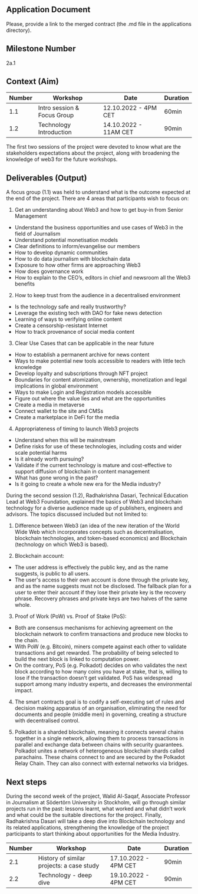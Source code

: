 ## Application Document
Please, provide a link to the merged contract (the .md file in the applications directory).

## Milestone Number
2a.1

## Context (Aim) 

| Number        | Workshop      | Date         | Duration     |
| ------------- | ------------- |------------- |------------- |
| 1.1 | Intro session & Focus Group  |12.10.2022 - 4PM CET|60min|
| 1.2 | Technology Introduction  |14.10.2022 - 11AM CET|90min|

The first two sessions of the project were devoted to know what are the stakeholders expectations about the project, along with broadening the knowledge of web3 for the future workshops.

## Deliverables (Output)

A focus group (1.1) was held to understand what is the outcome expected at the end of the project. There are 4 areas that participants wish to focus on:

1. Get an understanding about Web3 and how to get buy-in from Senior Management
- Understand the business opportunities and use cases of Web3 in the field of Journalism
- Understand potential monetisation models
- Clear definitions to inform/evangelise our members
- How to develop dynamic communities
- How to do data journalism with blockchain data
- Exposure to how other firms are approaching Web3
- How does governance work
- How to explain to the CEO’s, editors in chief and newsroom all the Web3 benefits

2. How to keep trust from the audience in a decentralised environment
- Is the technology safe and really trustworthy?
- Leverage the existing tech with DAO for fake news detection
- Learning of ways to verifying online content
- Create a censorship-resistant Internet
- How to track provenance of social media content

3. Clear Use Cases that can be applicable in the near future
- How to establish a permanent archive for news content
- Ways to make potential new tools accessible to readers with little tech knowledge
- Develop loyalty and subscriptions through NFT project
- Boundaries for content atomization, ownership, monetization and legal implications in global environment
- Ways to make Login and Registration models accessible
- Figure out where the value lies and what are the opportunities
- Create a media in metaverse
- Connect wallet to the site and CMSs
- Create a marketplace in DeFi for the media

4. Appropriateness of timing to launch Web3 projects
- Understand when this will be mainstream
- Define risks for use of these technologies, including costs and wider scale potential harms
- Is it already worth pursuing?
- Validate if the current technology is mature and cost-effective to support diffusion of blockchain in content management
- What has gone wrong in the past?
- Is it going to create a whole new era for the Media industry?


During the second session (1.2), Radhakrishna Dasari, Technical Education Lead at Web3 Foundation, explained the basics of Web3 and blockchain technology for a diverse audience made up of publishers, engineers and advisors. The topics discussed included but not limited to:

1. Difference between Web3 (an idea of the new iteration of the World Wide Web which incorporates concepts such as decentralisation, blockchain technologies, and token-based economics) and Blockchain (technology on which Web3 is based).

2. Blockchain account:
- The user address is effectively the public key, and as the name suggests, is public to all users.
- The user's access to their own account is done through the private key, and as the name suggests must not be disclosed. The fallback plan for a user to enter their account if they lose their private key is the recovery phrase. Recovery phrases and private keys are two halves of the same whole.

3. Proof of Work (PoW) vs. Proof of Stake (PoS):
- Both are consensus mechanisms for achieving agreement on the blockchain network to confirm transactions and produce new blocks to the chain.
- With PoW (e.g. Bitcoin), miners compete against each other to validate transactions and get rewarded. The probability of being selected to build the next block is linked to computation power.
- On the contrary, PoS (e.g. Polkadot) decides on who validates the next block according to how many coins you have at stake, that is, willing to lose if the transaction doesn’t get validated. PoS has widespread support among many industry experts, and decreases the environmental impact.

4. The smart contracts goal is to codify a self-executing set of rules and decision making apparatus of an organisation, eliminating the need for documents and people (middle men) in governing, creating a structure with decentralised control.

5. Polkadot is a sharded blockchain, meaning it connects several chains together in a single network, allowing them to process transactions in parallel and exchange data between chains with security guarantees. Polkadot unites a network of heterogeneous blockchain shards called parachains. These chains connect to and are secured by the Polkadot Relay Chain. They can also connect with external networks via bridges. 



## Next steps

During the second week of the project, Walid Al-Saqaf, Associate Professor in Journalism at Södertörn University in Stockholm, will go through similar projects run in the past: lessons learnt, what worked and what didn’t work and what could be the suitable directions for the project. Finally, Radhakrishna Dasari will take a deep dive into Blockchain technology and its related applications, strengthening the knowledge of the project participants to start thinking about opportunities for the Media Industry.

| Number        | Workshop      | Date         | Duration     |
| ------------- | ------------- |------------- |------------- |
| 2.1 | History of similar projects: a case study  |17.10.2022 - 4PM CET|90min|
| 2.2 | Technology  - deep dive  |19.10.2022 - 4PM CET|90min|
